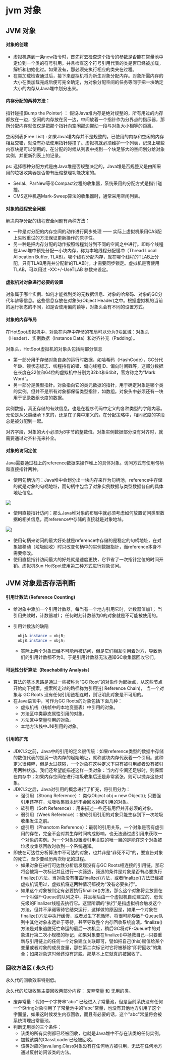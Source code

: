 # jvm 对象

## JVM 对象

#### 对象的创建

* 虚拟机遇到一条new指令时，首先将去检查这个指令的参数是否能在常量池中定位到一个类的符号引用，并且检查这个符号引用代表的类是否已经被加载，解析和初始化过。如果没有，那必须先执行相应的类夹在过程。
* 在类加载检查通过后，接下来虚拟机将为新生对象分配内存。对象所需内存的大小在类加载完成后便可完全确定，为对象分配空间的任务等同于把一块确定大小的内存从Java堆中划分出来。

#### 内存分配的两种方法：

指针碰撞\(Bump the Pointer\) ： 假设Java堆内存是绝对规整的，所有用过的内存都放在一边，空闲的内存放在另一边，中间放着一个指针作为分界点的指示器，那所分配内存就仅仅是把那个指针向空闲那边挪动一段与对象大小相等的距离。

空闲列表\(Free List\) : 如果Java堆内存并不是规整的。已使用的内存和空闲的内存相互交错，就没有办法使用指针碰撞了。虚拟机就必须维护一个列表，记录上哪些内存块是可以使用的，在分配的时候从列表中找到一个块足够大的空间划分给对象实例，并更新列表上的记录。

ps: 选择哪种分配方式是由Java堆是否规整决定的，Java堆是否规整又是由所采用的垃圾收集器是否带有压缩整理功能决定的。

* Serial、ParNew等带Compact过程的收集器，系统采用的分配方式是指针碰撞。
* CMS这种机遇Mark-Sweep算法的收集器时，通常采用空闲列表。

#### 对象的线程安全问题

解决内存分配的线程安全问题有两种方法：

* 一种是对分配的内存空间的动作进行同步处理 —— 实际上虚拟机采用CAS配上失败重试的方法保证更新操作的原子性。
* 另一种是把内存分配的动作按照线程划分到不同的空间之中进行。即每个线程在Java堆中预先分配一小块内存，称为本地线程分配缓冲（Thread Local Allocation Buffer, TLAB）。哪个线程分配内存，就在哪个线程的TLAB上分配，只有TLAB用完并分配新的TLAB时，才需要同步锁定。虚拟机是否使用TLAB，可以用过 -XX:+/-UseTLAB 参数来设定。

#### 虚拟机对对象进行必要的设置

对象属于哪个实例、如何才能找到类的元数据信息、对象的哈希码、对象的GC分代年龄等信息。这些信息存放在对象头\(Object Header\)之中。根据虚拟机的当前的运行状态的不同，如是否使用偏向锁等，对象头会有不同的设置方式。

#### 对象的内存布局

在HotSpot虚拟机中，对象在内存中存储的布局可以分为3块区域：对象头（Header）、实例数据（Instance Data）和对齐补充（Padding）。

对象头，HotSpot虚拟机的对象头包括两部分信息

* 第一部分用于存储对象自身的运行时数据，如哈希码（HashCode），GC分代年龄、锁状态标志、线程持有的错、偏向线程ID、偏向时间戳等，这部分数据在长度在32位和64位的虚拟机中分别为32bit和64bit，官方称之为“Mark Word”。
* 另一部分是类型指针。对象指向它的类元数据的指针，用于确定对象是哪个类的实例。但并不是所有对象都保留类型指针，如数组。对象头中必须还有一块用于记录数组长度的数据。

实例数据，真正存储的有效信息。也是在程序代码中定义的各种类型的字段内容。无论是从父类继承下来的，还是在子类中定义的。在分配策略中，相同宽度的字段总是被分配到一起。

对齐字段，对象的大小必须为8字节的整数倍。对象实例数据部分没有对齐时，就需要通过对齐补充来补全。

#### 对象的访问定位

Java需要通过栈上的reference数据来操作堆上的具体对象。访问方式有使用句柄和直接指针两种。

* 使用句柄访问：Java堆中会划分出一块内存来作为句柄池，reference中存储的就是对象的句柄地址，而句柄中包含了对象实例数据与类型数据各自的具体地址信息。

![](http://img.my.csdn.net/uploads/201209/26/1348659242_7055.jpg)

* 使用直接指针访问：那么Java堆对象的布局中就必须考虑如何放置访问类型数据的相关信息，而reference中存储的直接就是对象地址。

![](http://img.my.csdn.net/uploads/201209/26/1348658605_5211.jpg)\)

* 使用句柄来访问的最大好处就是reference中存储的是稳定的句柄地址，在对象被移动（垃圾回收）时只改变句柄中的实例数据指针，而reference本身不需要修改。
* 使用直接指针访问最大的好处就是速度更快，它节省了一次指针定位的时间开销。虚拟机Sun HotSpot使用第二种方式进行对象访问。

## JVM 对象是否存活判断

#### 引用计数法 \(Reference Counting\)

* 给对象中添加一个引用计数器，每当有一个地方引用它时，计数器值加1； 当引用失效时，计数器减1； 任何时刻计数器为0的对象就是不可能被使用的。
* 引用计数法的缺陷

  ```java
    objA.instance = objB;
    objB.instance = objA;
  ```

  * 实际上两个对象已经不可能再被访问，但是它们相互引用着对方，导致他们的引用计数都不为0。于是引用计数器无法通知GC收集器回收它们。

#### 可达性分析算法（Reachability Analysis）

* 算法的基本思路是通过一些被称为“GC Root”的对象作为起始点，从这些节点开始向下搜索，搜索所走过的路径称为引用链\( Reference Chain\)， 当一个对象与 GC Roots 没有任何引用链相连时，则证明此对象是不可用的。
* 在Java语言中，可作为GC Roots的对象包括下面几种：
  * 虚拟机栈（栈帧中的本地变量表）中引用的对象。
  * 方法区中类静态属性引用的对象。
  * 方法区中常量引用的对象。
  * 本地方法栈中JNI引用的对象。

#### 引用的扩充

* JDK1.2之前，Java中的引用的定义很传统：如果reference类型的数据中存储的数值代表的是另一块内存的起始地址，就称这块内存代表着一个引用。这种定义很纯粹，但是太过狭隘，一个对象在这种定义下只有被引用或者没有被引用两种状态。我们还希望能描述这样一类对象：当内存空间还足够时，则保留在内存中；如果内存空间在进行垃圾收集后还是非常紧张，则可以抛弃这些对象。
* JDK1.2之后，Java对引用的概念进行了扩充，将引用分为：
  * 强引用（Strong Reference）： 类似Object obj = new Object\(\); 只要强引用还存在，垃圾收集器永远不会回收掉被引用的对象。
  * 软引用（Soft Reference）：用来描述一些还有用但并非必须的对象。
  * 弱引用（Week Reference）：被软引用引用的对象只能生存到下一次垃圾收集发生之前。
  * 虚引用（Phanotom Reference）：最弱的引用关系，一个对象是否有虚引用的存在，完全不会对其生存时间构成影响，也无法通过虚引用来获取一个对象的实例。为一个对象设置虚引用关联的唯一目的是能在这个对象被垃圾收集器回收时收到一个系统通知。
* 即使在可达性分析算法中不可达的对象，也并非是“非死不可”的，要宣告对象的死亡。至少要经历两次标记的过程。
  * 如果对象在进行可达性分析后发现没有与GC Roots相连接的引用链，那它将会被第一次标记并且进行一次筛选，筛选的条件是对象是否有必要执行finalize\(\)方法。当对象没有覆盖finalize\(\)方法，或者finalize\(\)方法已经被虚拟机调用过，虚拟机将这两种情况都视为“没有必要执行”。
  * 如果这个对象被判定有必要执行finalize\(\)方法，那么这个对象将会放置在一个叫做F-Queue的队列之中，并且稍后由一个虚拟机自动建立的、低优先级的Finalizer线程去执行它。这里所谓的“执行”是指虚拟机会触发这个方法，但并不承诺等待它结束运行，这样做的原因是，如果一个对象在finalize\(\)方法中执行缓慢，或者发生了死循环，将很可能导致F-Queue队列中其他对象永远处于等待，甚至导致整个内存回收系统崩溃。finalize\(\)方法是对象逃脱死亡命运的最后一次机会，稍后GC将对F-Queue中的对象进行第二次小规模的标记，如果对象要在finalize\(\)中拯救自己--只要重新与引用链上的任何一个对象建立关联即可，譬如把自己\(this\)赋值给某个变量或者对象的成员变量，那在第二次标记时它将被移除“即将回收”的集合；如果对象这时候还没有逃脱，那基本上它就真的被回收了。

### 回收方法区 \( 永久代）

永久代的回收效率特别低。

永久代的垃圾收集主要回收两部分内容： 废弃常量 和 无用的类。

* 废弃常量：假如一个字符串“abc” 已经进入了常量池，但是当前系统没有任何一个String对象引用了了常量池中的“abc”常量，也没有其他地方引用了这个字面量，如果这时候发生内存回收，而且有必要的话，这个"abc"常量将会被系统清理出常量池。
* 判断无用类的三个条件：
  * 该类的所有实例都已经被回收，也就是Java堆中不存在该类的任何实例。
  * 加载该类的ClassLoader已经被回收。
  * 该类对应的java.lang.Class对象没有在任何地方被引用，无法在任何地方通过反射访问该类的方法。

